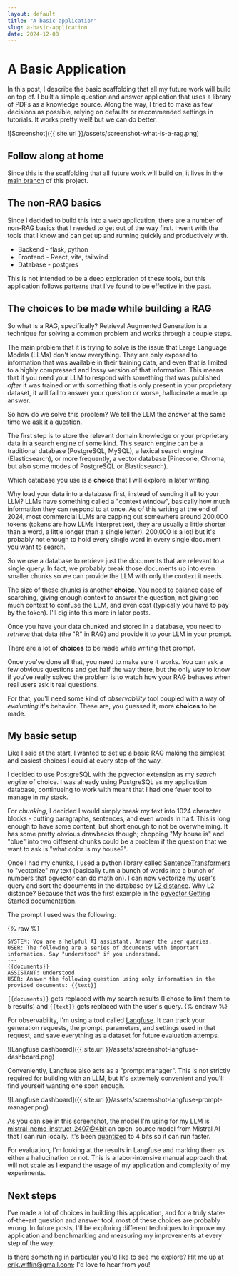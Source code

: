 ```yaml
---
layout: default
title: "A basic application"
slug: a-basic-application
date: 2024-12-08
---
```

# A Basic Application

In this post, I describe the basic scaffolding that all my future work will build on top of. I built a simple question and answer application that uses a library of PDFs as a knowledge source. Along the way, I tried to make as few decisions as possible, relying on defaults or recommended settings in tutorials. It works pretty well! but we can do better.

![Screenshot]({{ site.url }}/assets/screenshot-what-is-a-rag.png)

## Follow along at home

Since this is the scaffolding that all future work will build on, it lives in the [main branch](https://github.com/erikwiffin/rag-notebook) of this project.

## The non-RAG basics

Since I decided to build this into a web application, there are a number of non-RAG basics that I needed to get out of the way first. I went with the tools that I know and can get up and running quickly and productively with.

* Backend - flask, python
* Frontend - React, vite, tailwind
* Database - postgres

This is not intended to be a deep exploration of these tools, but this application follows patterns that I've found to be effective in the past.

## The choices to be made while building a RAG

So what is a RAG, specifically? Retrieval Augmented Generation is a technique for solving a common problem and works through a couple steps.

The main problem that it is trying to solve is the issue that Large Language Models (LLMs) don't know everything. They are only exposed to information that was available in their training data, and even that is limited to a highly compressed and lossy version of that information. This means that if you need your LLM to respond with something that was published _after_ it was trained or with something that is only present in your proprietary dataset, it will fail to answer your question or worse, hallucinate a made up answer.

So how do we solve this problem? We tell the LLM the answer at the same time we ask it a question.

The first step is to store the relevant domain knowledge or your proprietary data in a search engine of some kind. This search engine can be a traditional database (PostgreSQL, MySQL), a lexical search engine (Elasticsearch), or more frequently, a vector database (Pinecone, Chroma, but also some modes of PostgreSQL or Elasticsearch).

Which database you use is a **choice** that I will explore in later writing.

Why load your data into a database first, instead of sending it all to your LLM? LLMs have something called a "context window", basically how much information they can respond to at once. As of this writing at the end of 2024, most commercial LLMs are capping out somewhere around 200,000 tokens (tokens are how LLMs interpret text, they are usually a little shorter than a word, a little longer than a single letter). 200,000 is a lot! but it's probably not enough to hold every single word in every single document you want to search.

So we use a database to retrieve just the documents that are relevant to a single query. In fact, we probably break those documents up into even smaller chunks so we can provide the LLM with only the context it needs.

The size of these chunks is another **choice**. You need to balance ease of searching, giving enough context to answer the question, not giving too much context to confuse the LLM, and even cost (typically you have to pay by the token). I'll dig into this more in later posts.

Once you have your data chunked and stored in a database, you need to _retrieve_ that data (the "R" in RAG) and provide it to your LLM in your prompt.

There are a lot of **choices** to be made while writing that prompt.

Once you've done all that, you need to make sure it works. You can ask a few obvious questions and get half the way there, but the only way to know if you've really solved the problem is to watch how your RAG behaves when real users ask it real questions.

For that, you'll need some kind of _observability_ tool coupled with a way of _evaluating_ it's behavior. These are, you guessed it, more **choices** to be made.

## My basic setup

Like I said at the start, I wanted to set up a basic RAG making the simplest and easiest choices I could at every step of the way.

I decided to use PostgreSQL with the pgvector extension as my _search engine_ of choice. I was already using PostgreSQL as my application database, continueing to work with meant that I had one fewer tool to manage in my stack.

For _chunking_, I decided I would simply break my text into 1024 character blocks - cutting paragraphs, sentences, and even words in half. This is long enough to have some content, but short enough to not be overwhelming. It has some pretty obvious drawbacks though; chopping "My house is" and "blue" into two different chunks could be a problem if the question that we want to ask is "what color is my house?".

Once I had my chunks, I used a python library called [SentenceTransformers](https://sbert.net/) to "vectorize" my text (basically turn a bunch of words into a bunch of numbers that pgvector can do math on). I can now vectorize my user's query and sort the documents in the database by [L2 distance](https://en.wikipedia.org/wiki/Euclidean_distance). Why L2 distance? Because that was the first example in the [pgvector Getting Started documentation](https://github.com/pgvector/pgvector?tab=readme-ov-file#getting-started).

The prompt I used was the following:

{% raw %}
```
SYSTEM: You are a helpful AI assistant. Answer the user queries.
USER: The following are a series of documents with important information. Say "understood" if you understand.
---
{{documents}}
ASSISTANT: understood
USER: Answer the following question using only information in the provided documents: {{text}}
```

`{{documents}}` gets replaced with my search results (I chose to limit them to 5 results) and `{{text}}` gets replaced with the user's query.
{% endraw %}

For observability, I'm using a tool called [Langfuse](https://langfuse.com/). It can track your generation requests, the prompt, parameters, and settings used in that request, and save everything as a dataset for future evaluation attemps.

![Langfuse dashboard]({{ site.url }}/assets/screenshot-langfuse-dashboard.png)

Conveniently, Langfuse also acts as a "prompt manager". This is not strictly required for building with an LLM, but it's extremely convenient and you'll find yourself wanting one soon enough.

![Langfuse dashboard]({{ site.url }}/assets/screenshot-langfuse-prompt-manager.png)

As you can see in this screenshot, the model I'm using for my LLM is [mistral-nemo-instruct-2407@4bit](https://huggingface.co/mistralai/Mistral-Nemo-Instruct-2407) an open-source model from Mistral AI that I can run locally. It's been [quantized](https://www.infoworld.com/article/2336947/what-is-model-quantization-smaller-faster-llms.html) to 4 bits so it can run faster.

For evaluation, I'm looking at the results in Langfuse and marking them as either a hallucination or not. This is a labor-intensive manual approach that will not scale as I expand the usage of my application and complexity of my experiments.

## Next steps

I've made a lot of choices in building this application, and for a truly state-of-the-art question and answer tool, most of these choices are probably wrong. In future posts, I'll be exploring different techniques to improve my application and benchmarking and measuring my improvements at every step of the way.

Is there something in particular you'd like to see me explore? Hit me up at [erik.wiffin@gmail.com](mailto:erik.wiffin@gmail.com); I'd love to hear from you!